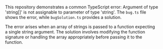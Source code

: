 This repository demonstrates a common TypeScript error: Argument of type 'string[]' is not assignable to parameter of type 'string'.  The `bug.ts` file shows the error, while `bugSolution.ts` provides a solution.

The error arises when an array of strings is passed to a function expecting a single string argument.  The solution involves modifying the function signature or handling the array appropriately before passing it to the function.